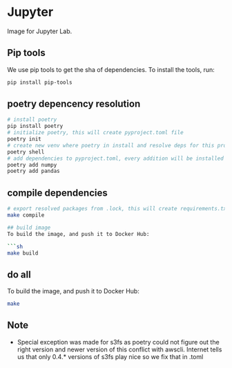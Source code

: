 # Jupyter

Image for Jupyter Lab.

## Pip tools

We use pip tools to get the sha of dependencies.
To install the tools, run:

```sh
pip install pip-tools
```

## poetry depencency resolution
```sh
# install poetry
pip install poetry
# initialize poetry, this will create pyproject.toml file
poetry init
# create new venv where poetry in install and resolve deps for this project
poetry shell
# add dependencies to pyproject.toml, every addition will be installed and poetry.lock is updated
poetry add numpy
poetry add pandas
```

## compile dependencies
```sh
# export resolved packages from .lock, this will create requirements.txt with fixed hashes
make compile

## build image
To build the image, and push it to Docker Hub:

```sh
make build
```

## do all
To build the image, and push it to Docker Hub:

```sh
make
```
## Note
- Special exception was made for s3fs as poetry could not figure out the right version and newer version of this 
conflict with awscli. Internet tells us that only 0.4.* versions of s3fs play nice so we fix that in .toml